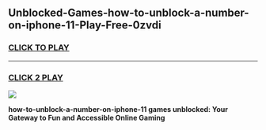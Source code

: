 
## Unblocked-Games-how-to-unblock-a-number-on-iphone-11-Play-Free-0zvdi
<h3>
<a href="https://premium76.site?title=how-to-unblock-a-number-on-iphone-11&ref=23A">CLICK TO PLAY</a></h3>
<hr>

<h3>
<a href="https://premium76.site?title=how-to-unblock-a-number-on-iphone-11&ref=23A">CLICK 2 PLAY</a>
  
</h3>

<a href="https://premium76.site?title=how-to-unblock-a-number-on-iphone-11&ref=23A"><img src="https://clearcache.store/games.png"></a>


**how-to-unblock-a-number-on-iphone-11 games unblocked: Your Gateway to Fun and Accessible Online Gaming**

